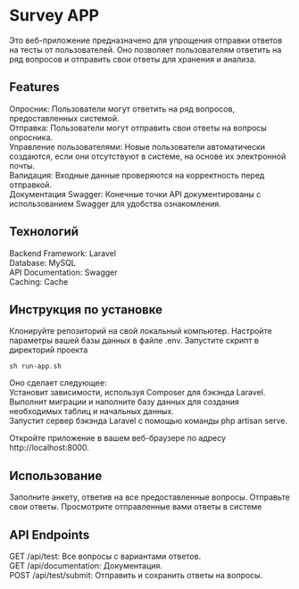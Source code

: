 # Survey APP

Это веб-приложение предназначено для упрощения отправки ответов на тесты от пользователей. Оно позволяет пользователям ответить на ряд вопросов и отправить свои ответы для хранения и анализа.

## Features

Опросник: Пользователи могут ответить на ряд вопросов, предоставленных системой. <br />
Отправка: Пользователи могут отправить свои ответы на вопросы опросника. <br />
Управление пользователями: Новые пользователи автоматически создаются, если они отсутствуют в системе, на основе их электронной почты. <br />
Валидация: Входные данные проверяются на корректность перед отправкой. <br />
Документация Swagger: Конечные точки API документированы с использованием Swagger для удобства ознакомления.
## Технологий
Backend Framework: Laravel <br />
Database: MySQL <br />
API Documentation: Swagger <br />
Caching: Cache <br />
## Инструкция по установке
Клонируйте репозиторий на свой локальный компьютер.
Настройте параметры вашей базы данных в файле .env.
Запустите скрипт в директорий проекта
```
sh run-app.sh
```
Оно сделает следующее: <br />
Установит зависимости, используя Composer для бэкэнда Laravel. <br />
Выполнит миграции и наполните базу данных для создания необходимых таблиц и начальных данных. <br />
Запустит сервер бэкэнда Laravel с помощью команды php artisan serve. <br />

Откройте приложение в вашем веб-браузере по адресу http://localhost:8000.

## Использование
Заполните анкету, ответив на все предоставленные вопросы.
Отправьте свои ответы.
Просмотрите отправленные вами ответы в системе
## API Endpoints
GET /api/test: Все вопросы с вариантами ответов. <br />
GET /api/documentation: Документация. <br />
POST /api/test/submit: Отправить и сохранить ответы на вопросы.

